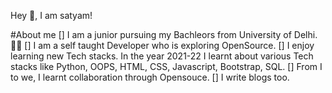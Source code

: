Hey 👋, I am satyam!

#About me
[] I am a junior pursuing my Bachleors from University of Delhi. 👨‍🎓
[] I am a self taught Developer who is exploring OpenSource. 
[] I enjoy learning new Tech stacks. In the year 2021-22 I learnt about various Tech stacks like Python, OOPS, HTML, CSS, Javascript, Bootstrap, SQL.
[] From I to we, I learnt collaboration through Opensouce.
[] I write blogs too.

